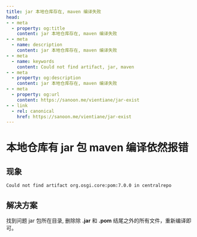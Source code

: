 ```yaml
---
title: jar 本地仓库存在, maven 编译失败 
head:
- - meta
  - property: og:title
    content: jar 本地仓库存在, maven 编译失败 
- - meta
  - name: description
    content: jar 本地仓库存在, maven 编译失败 
- - meta
  - name: keywords
    content: Could not find artifact, jar, maven
- - meta
  - property: og:description
    content: jar 本地仓库存在, maven 编译失败 
- - meta
  - property: og:url
    content: https://sanoon.me/vientiane/jar-exist
- - link
  - rel: canonical
    href: https://sanoon.me/vientiane/jar-exist
---
```



# 本地仓库有 **jar** 包 **maven** 编译依然报错

## 现象

```shell
Could not find artifact org.osgi.core:pom:7.0.0 in centralrepo
```

## 解决方案

找到问题 jar 包所在目录, 删除除 **.jar** 和 **.pom** 结尾之外的所有文件，重新编译即可。
    

